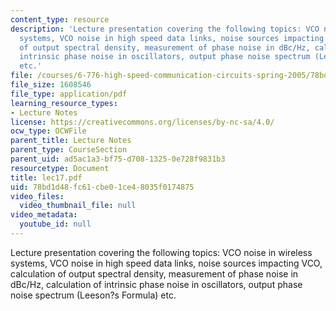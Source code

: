 ```yaml
---
content_type: resource
description: 'Lecture presentation covering the following topics: VCO noise in wireless
  systems, VCO noise in high speed data links, noise sources impacting VCO, calculation
  of output spectral density, measurement of phase noise in dBc/Hz, calculation of
  intrinsic phase noise in oscillators, output phase noise spectrum (Leeson?s Formula)
  etc.'
file: /courses/6-776-high-speed-communication-circuits-spring-2005/78bd1d48fc61cbe01ce48035f0174875_lec17.pdf
file_size: 1608546
file_type: application/pdf
learning_resource_types:
- Lecture Notes
license: https://creativecommons.org/licenses/by-nc-sa/4.0/
ocw_type: OCWFile
parent_title: Lecture Notes
parent_type: CourseSection
parent_uid: ad5ac1a3-bf75-d708-1325-0e728f9831b3
resourcetype: Document
title: lec17.pdf
uid: 78bd1d48-fc61-cbe0-1ce4-8035f0174875
video_files:
  video_thumbnail_file: null
video_metadata:
  youtube_id: null
---
```

Lecture presentation covering the following topics: VCO noise in wireless systems, VCO noise in high speed data links, noise sources impacting VCO, calculation of output spectral density, measurement of phase noise in dBc/Hz, calculation of intrinsic phase noise in oscillators, output phase noise spectrum (Leeson?s Formula) etc.
